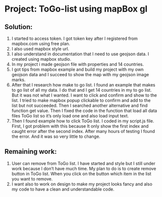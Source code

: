 # Project: ToGo-list using mapBox gl

## Solution:

1.	I started to access token.  I got token key after I registered from mapbox.com using free plan.
2.	I also used mapbox style url.
3.	I also understand in documentation that I need to use geojson data. I created using mapbox studio.
4.	In my project i made geojson file with properties and 14 countries.
5.	I got tips from mapbox example and build my project with my own geojson data and I succeed to show the map with my geojson image marks.
6.	After that I research how make to go list. I found an example that makes to go list of all my data. I do that and I get 14 countries in my to go list. But it was not what I wanted. I want to click and confirm and show to the list.
I tried to make mapbox popup clickable to confirm and add to the list but not succeeded.
Then I searched another alternative and find function get value.
Then I fixed the code in the function that load all data files ToGo list so it’s only load one and also load input text.
7.	Then I found example how to click ToGo list. I coded in my script.js file. First, I got problem with this because It only show the first index and caught error after the second index. After many hours of testing I found the error. And it was so very little to change.

## Remaining work:

1.	User can remove from ToGo list.
I have started and style but I still under work because I don’t have much time.
My plan to do is to create remove button in ToGo list. When you click on the button which item in the list you want to remove.
2.	I want also to work on design to make my project looks fancy and also my code to have a clean and understandable code.
